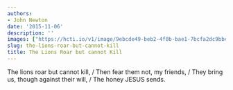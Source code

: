 ```yaml
---
authors:
- John Newton
date: '2015-11-06'
description: ''
images: ["https://hcti.io/v1/image/9ebcde49-beb2-4f0b-bae1-7bcfa2dc9bbe.png"]
slug: the-lions-roar-but-cannot-kill
title: The Lions Roar but cannot Kill
---
```


The lions roar but cannot kill, / Then fear them not, my friends, / They bring us, though against their will, / The honey JESUS sends.